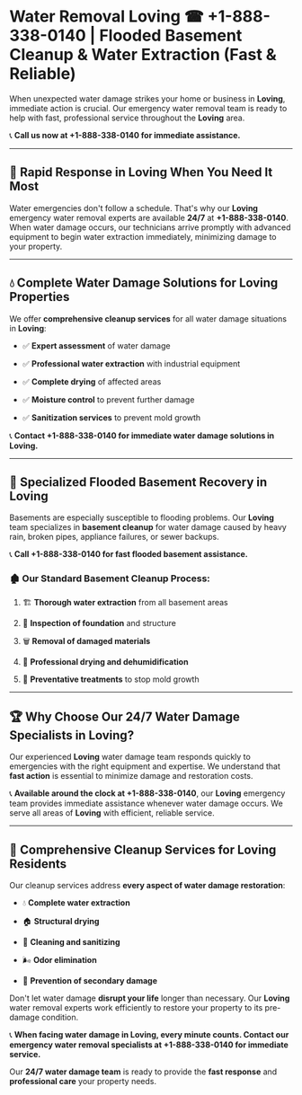 # Water Removal Loving ☎ +1-888-338-0140 | Flooded Basement Cleanup & Water Extraction (Fast & Reliable)

When unexpected water damage strikes your home or business in **Loving**, immediate action is crucial. Our emergency water removal team is ready to help with fast, professional service throughout the **Loving** area. 

📞 **Call us now at +1-888-338-0140 for immediate assistance.**
---
## 🚀 Rapid Response in Loving When You Need It Most
Water emergencies don't follow a schedule. That's why our **Loving** emergency water removal experts are available **24/7** at **+1-888-338-0140**. When water damage occurs, our technicians arrive promptly with advanced equipment to begin water extraction immediately, minimizing damage to your property.
---
## 💧 Complete Water Damage Solutions for Loving Properties
We offer **comprehensive cleanup services** for all water damage situations in **Loving**:
- ✅ **Expert assessment** of water damage  
- ✅ **Professional water extraction** with industrial equipment  
- ✅ **Complete drying** of affected areas  
- ✅ **Moisture control** to prevent further damage  
- ✅ **Sanitization services** to prevent mold growth  
📞 **Contact +1-888-338-0140 for immediate water damage solutions in Loving.**
---
## 🌊 Specialized Flooded Basement Recovery in Loving
Basements are especially susceptible to flooding problems. Our **Loving** team specializes in **basement cleanup** for water damage caused by heavy rain, broken pipes, appliance failures, or sewer backups. 
📞 **Call +1-888-338-0140 for fast flooded basement assistance.**
### 🏚️ Our Standard Basement Cleanup Process:
1. 🏗️ **Thorough water extraction** from all basement areas  
2. 🔎 **Inspection of foundation** and structure  
3. 🗑️ **Removal of damaged materials**  
4. 💨 **Professional drying and dehumidification**  
5. 🚫 **Preventative treatments** to stop mold growth  
---
## 🏆 Why Choose Our 24/7 Water Damage Specialists in Loving?
Our experienced **Loving** water damage team responds quickly to emergencies with the right equipment and expertise. We understand that **fast action** is essential to minimize damage and restoration costs.
📞 **Available around the clock at +1-888-338-0140**, our **Loving** emergency team provides immediate assistance whenever water damage occurs. We serve all areas of **Loving** with efficient, reliable service.
---
## 🧹 Comprehensive Cleanup Services for Loving Residents
Our cleanup services address **every aspect of water damage restoration**:
- 💧 **Complete water extraction**  
- 🏠 **Structural drying**  
- 🧼 **Cleaning and sanitizing**  
- 🌬️ **Odor elimination**  
- 🚫 **Prevention of secondary damage**  
Don't let water damage **disrupt your life** longer than necessary. Our **Loving** water removal experts work efficiently to restore your property to its pre-damage condition.
📞 **When facing water damage in Loving, every minute counts. Contact our emergency water removal specialists at +1-888-338-0140 for immediate service.**
Our **24/7 water damage team** is ready to provide the **fast response** and **professional care** your property needs.
